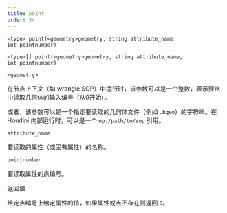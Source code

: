 ```yaml
---
title: point
order: 34
---
```

`<type> point(<geometry>geometry, string attribute_name, int pointnumber)`

`<type>[] point(<geometry>geometry, string attribute_name, int pointnumber)`

`<geometry>`

在节点上下文（如 wrangle SOP）中运行时，该参数可以是一个整数，表示要从中读取几何体的输入编号（从0开始）。

或者，该参数可以是一个指定要读取的几何体文件（例如 `.bgeo`）的字符串。在 Houdini 内部运行时，可以是一个 `op:/path/to/sop` 引用。

`attribute_name`

要读取的属性（或固有属性）的名称。

`pointnumber`

要读取属性的点编号。

返回值

给定点编号上给定属性的值，如果属性或点不存在则返回 `0`。